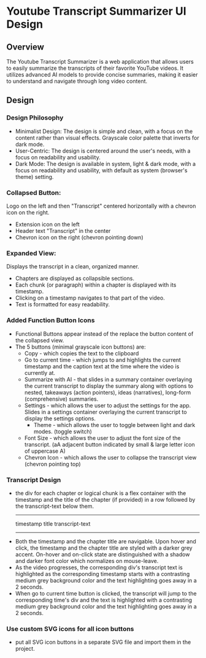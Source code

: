 # Youtube Transcript Summarizer UI Design

## Overview

The Youtube Transcript Summarizer is a web application that allows users to easily summarize the transcripts of their favorite YouTube videos. It utilizes advanced AI models to provide concise summaries, making it easier to understand and navigate through long video content.

## Design

### Design Philosophy

- Minimalist Design: The design is simple and clean, with a focus on the content rather than visual effects. Grayscale color palette that inverts for dark mode.
- User-Centric: The design is centered around the user's needs, with a focus on readability and usability.
- Dark Mode: The design is available in system, light & dark mode, with a focus on readability and usability, with default as system (browser's theme) setting.

### Collapsed Button: 
Logo on the left and then "Transcript" centered horizontally with a chevron icon on the right.
- Extension icon on the left
- Header text "Transcript" in the center
- Chevron icon on the right (chevron pointing down)

### Expanded View:
Displays the transcript in a clean, organized manner.
- Chapters are displayed as collapsible sections.
- Each chunk (or paragraph) within a chapter is displayed with its timestamp.
- Clicking on a timestamp navigates to that part of the video.
- Text is formatted for easy readability.

### Added Function Button Icons
- Functional Buttons appear instead of the replace the button content of the collapsed view.
- The 5 buttons (minimal grayscale icon buttons) are:
    - Copy - which copies the text to the clipboard
    - Go to current time - which jumps to and highlights the current timestamp and the caption text at the time where the video is currently at.
    - Summarize with AI - that slides in a summary container overlaying the current transcript to display the summary along with options to nested, takeaways (action pointers), ideas (narratives), long-form (comprehensive) summaries.
    - Settings - which allows the user to adjust the settings for the app. Slides in a settings container overlaying the current transcript to display the settings options.
        - Theme - which allows the user to toggle between light and dark modes. (toggle switch)
    - Font Size - which allows the user to adjust the font size of the transcript. (aA adjacent button indicated by small & large letter icon of uppercase A)
    - Chevron Icon - which allows the user to collapse the transcript view (chevron pointing top)

### Transcript Design
- the div for each chapter or logical chunk is a flex container with the timestamp and the title of the chapter (if provided) in a row followed by the transcript-text below them.
    ________________________
    timestamp         title
    transcript-text
    ________________________
- Both the timestamp and the chapter title are navigable. Upon hover and click, the timestamp and the chapter title are styled with a darker grey accent. On-hover and on-click state are distinguished with a shadow and darker font color which normalizes on mouse-leave.
- As the video progresses, the corresponding div's transcript text is highlighted as the corresponding timestamp starts with a contrasting medium grey background color and the text highlighting goes away in a 2 seconds.
- When go to current time button is clicked, the transcript will jump to the corresponding time's div and the text is highlighted with a contrasting medium grey background color and the text highlighting goes away in a 2 seconds.

### Use custom SVG icons for all icon buttons 
- put all SVG icon buttons in a separate SVG file and import them in the project.